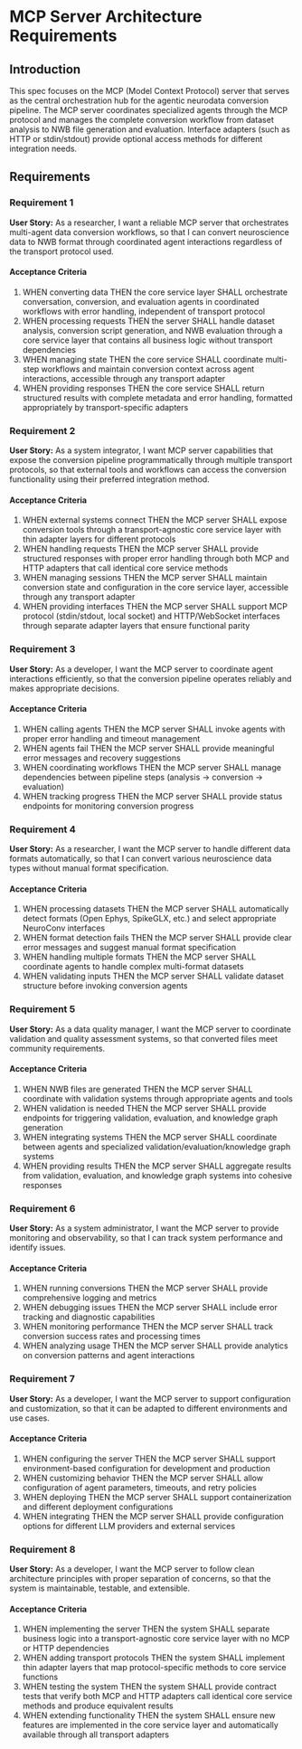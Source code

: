 # MCP Server Architecture Requirements

## Introduction

This spec focuses on the MCP (Model Context Protocol) server that serves as the
central orchestration hub for the agentic neurodata conversion pipeline. The MCP
server coordinates specialized agents through the MCP protocol and manages the
complete conversion workflow from dataset analysis to NWB file generation and
evaluation. Interface adapters (such as HTTP or stdin/stdout) provide optional
access methods for different integration needs.

## Requirements

### Requirement 1

**User Story:** As a researcher, I want a reliable MCP server that orchestrates
multi-agent data conversion workflows, so that I can convert neuroscience data
to NWB format through coordinated agent interactions regardless of the transport
protocol used.

#### Acceptance Criteria

1. WHEN converting data THEN the core service layer SHALL orchestrate
   conversation, conversion, and evaluation agents in coordinated workflows with
   error handling, independent of transport protocol
2. WHEN processing requests THEN the server SHALL handle dataset analysis,
   conversion script generation, and NWB evaluation through a core service layer
   that contains all business logic without transport dependencies
3. WHEN managing state THEN the core service SHALL coordinate multi-step
   workflows and maintain conversion context across agent interactions,
   accessible through any transport adapter
4. WHEN providing responses THEN the core service SHALL return structured
   results with complete metadata and error handling, formatted appropriately by
   transport-specific adapters

### Requirement 2

**User Story:** As a system integrator, I want MCP server capabilities that
expose the conversion pipeline programmatically through multiple transport
protocols, so that external tools and workflows can access the conversion
functionality using their preferred integration method.

#### Acceptance Criteria

1. WHEN external systems connect THEN the MCP server SHALL expose conversion
   tools through a transport-agnostic core service layer with thin adapter
   layers for different protocols
2. WHEN handling requests THEN the MCP server SHALL provide structured responses
   with proper error handling through both MCP and HTTP adapters that call
   identical core service methods
3. WHEN managing sessions THEN the MCP server SHALL maintain conversion state
   and configuration in the core service layer, accessible through any transport
   adapter
4. WHEN providing interfaces THEN the MCP server SHALL support MCP protocol
   (stdin/stdout, local socket) and HTTP/WebSocket interfaces through separate
   adapter layers that ensure functional parity

### Requirement 3

**User Story:** As a developer, I want the MCP server to coordinate agent
interactions efficiently, so that the conversion pipeline operates reliably and
makes appropriate decisions.

#### Acceptance Criteria

1. WHEN calling agents THEN the MCP server SHALL invoke agents with proper error
   handling and timeout management
2. WHEN agents fail THEN the MCP server SHALL provide meaningful error messages
   and recovery suggestions
3. WHEN coordinating workflows THEN the MCP server SHALL manage dependencies
   between pipeline steps (analysis → conversion → evaluation)
4. WHEN tracking progress THEN the MCP server SHALL provide status endpoints for
   monitoring conversion progress

### Requirement 4

**User Story:** As a researcher, I want the MCP server to handle different data
formats automatically, so that I can convert various neuroscience data types
without manual format specification.

#### Acceptance Criteria

1. WHEN processing datasets THEN the MCP server SHALL automatically detect
   formats (Open Ephys, SpikeGLX, etc.) and select appropriate NeuroConv
   interfaces
2. WHEN format detection fails THEN the MCP server SHALL provide clear error
   messages and suggest manual format specification
3. WHEN handling multiple formats THEN the MCP server SHALL coordinate agents to
   handle complex multi-format datasets
4. WHEN validating inputs THEN the MCP server SHALL validate dataset structure
   before invoking conversion agents

### Requirement 5

**User Story:** As a data quality manager, I want the MCP server to coordinate
validation and quality assessment systems, so that converted files meet
community requirements.

#### Acceptance Criteria

1. WHEN NWB files are generated THEN the MCP server SHALL coordinate with
   validation systems through appropriate agents and tools
2. WHEN validation is needed THEN the MCP server SHALL provide endpoints for
   triggering validation, evaluation, and knowledge graph generation
3. WHEN integrating systems THEN the MCP server SHALL coordinate between agents
   and specialized validation/evaluation/knowledge graph systems
4. WHEN providing results THEN the MCP server SHALL aggregate results from
   validation, evaluation, and knowledge graph systems into cohesive responses

### Requirement 6

**User Story:** As a system administrator, I want the MCP server to provide
monitoring and observability, so that I can track system performance and
identify issues.

#### Acceptance Criteria

1. WHEN running conversions THEN the MCP server SHALL provide comprehensive
   logging and metrics
2. WHEN debugging issues THEN the MCP server SHALL include error tracking and
   diagnostic capabilities
3. WHEN monitoring performance THEN the MCP server SHALL track conversion
   success rates and processing times
4. WHEN analyzing usage THEN the MCP server SHALL provide analytics on
   conversion patterns and agent interactions

### Requirement 7

**User Story:** As a developer, I want the MCP server to support configuration
and customization, so that it can be adapted to different environments and use
cases.

#### Acceptance Criteria

1. WHEN configuring the server THEN the MCP server SHALL support
   environment-based configuration for development and production
2. WHEN customizing behavior THEN the MCP server SHALL allow configuration of
   agent parameters, timeouts, and retry policies
3. WHEN deploying THEN the MCP server SHALL support containerization and
   different deployment configurations
4. WHEN integrating THEN the MCP server SHALL provide configuration options for
   different LLM providers and external services

### Requirement 8

**User Story:** As a developer, I want the MCP server to follow clean
architecture principles with proper separation of concerns, so that the system
is maintainable, testable, and extensible.

#### Acceptance Criteria

1. WHEN implementing the server THEN the system SHALL separate business logic
   into a transport-agnostic core service layer with no MCP or HTTP dependencies
2. WHEN adding transport protocols THEN the system SHALL implement thin adapter
   layers that map protocol-specific methods to core service functions
3. WHEN testing the system THEN the system SHALL provide contract tests that
   verify both MCP and HTTP adapters call identical core service methods and
   produce equivalent results
4. WHEN extending functionality THEN the system SHALL ensure new features are
   implemented in the core service layer and automatically available through all
   transport adapters

